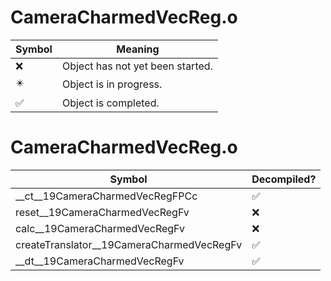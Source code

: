 # CameraCharmedVecReg.o
| Symbol | Meaning 
| ------------- | ------------- 
| :x: | Object has not yet been started. 
| :eight_pointed_black_star: | Object is in progress. 
| :white_check_mark: | Object is completed. 


# CameraCharmedVecReg.o
| Symbol | Decompiled? |
| ------------- | ------------- |
| __ct__19CameraCharmedVecRegFPCc | :white_check_mark: |
| reset__19CameraCharmedVecRegFv | :x: |
| calc__19CameraCharmedVecRegFv | :x: |
| createTranslator__19CameraCharmedVecRegFv | :white_check_mark: |
| __dt__19CameraCharmedVecRegFv | :white_check_mark: |
